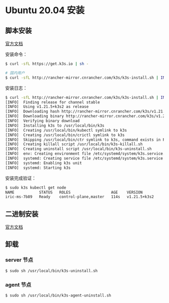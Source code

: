 # Ubuntu 20.04 安装

## 脚本安装

[官方文档](https://docs.rancher.cn/docs/k3s/installation/install-options/_index#%E4%BD%BF%E7%94%A8%E8%84%9A%E6%9C%AC%E5%AE%89%E8%A3%85%E7%9A%84%E9%80%89%E9%A1%B9)

安装命令：

```bash
$ curl -sfL https://get.k3s.io | sh -

# 国内用户
$ curl -sfL http://rancher-mirror.cnrancher.com/k3s/k3s-install.sh | INSTALL_K3S_MIRROR=cn sh -
```

安装日志：

```bash
$ curl -sfL http://rancher-mirror.cnrancher.com/k3s/k3s-install.sh | INSTALL_K3S_MIRROR=cn sh -
[INFO]  Finding release for channel stable
[INFO]  Using v1.21.5+k3s2 as release
[INFO]  Downloading hash http://rancher-mirror.cnrancher.com/k3s/v1.21.5-k3s2/sha256sum-amd64.txt
[INFO]  Downloading binary http://rancher-mirror.cnrancher.com/k3s/v1.21.5-k3s2/k3s
[INFO]  Verifying binary download
[INFO]  Installing k3s to /usr/local/bin/k3s
[INFO]  Creating /usr/local/bin/kubectl symlink to k3s
[INFO]  Creating /usr/local/bin/crictl symlink to k3s
[INFO]  Skipping /usr/local/bin/ctr symlink to k3s, command exists in PATH at /usr/bin/ctr
[INFO]  Creating killall script /usr/local/bin/k3s-killall.sh
[INFO]  Creating uninstall script /usr/local/bin/k3s-uninstall.sh
[INFO]  env: Creating environment file /etc/systemd/system/k3s.service.env
[INFO]  systemd: Creating service file /etc/systemd/system/k3s.service
[INFO]  systemd: Enabling k3s unit
[INFO]  systemd: Starting k3s
```

安装完成验证：

```bash
$ sudo k3s kubectl get node
NAME           STATUS   ROLES                  AGE    VERSION
iric-ms-7b89   Ready    control-plane,master   114s   v1.21.5+k3s2
```

## 二进制安装

[官方文档](https://docs.rancher.cn/docs/k3s/installation/install-options/_index#%E4%BB%8E%E4%BA%8C%E8%BF%9B%E5%88%B6%E5%AE%89%E8%A3%85%E7%9A%84%E9%80%89%E9%A1%B9)

## 卸载

### server 节点

```bash
$ sudo sh /usr/local/bin/k3s-uninstall.sh
```

### agent 节点

```bash
$ sudo sh /usr/local/bin/k3s-agent-uninstall.sh
```
